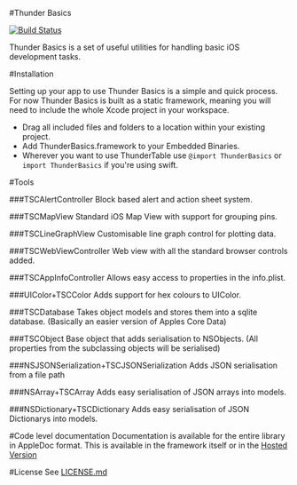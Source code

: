 #Thunder Basics

[![Build Status](https://travis-ci.org/3sidedcube/iOS-ThunderBasics.svg)](https://travis-ci.org/3sidedcube/iOS-ThunderBasics)

Thunder Basics is a set of useful utilities for handling basic iOS development tasks.

#Installation

Setting up your app to use Thunder Basics is a simple and quick process. For now Thunder Basics is built as a static framework, meaning you will need to include the whole Xcode project in your workspace.

+ Drag all included files and folders to a location within your existing project.
+ Add ThunderBasics.framework to your Embedded Binaries.
+ Wherever you want to use ThunderTable use `@import ThunderBasics` or `import ThunderBasics` if you're using swift.

#Tools

###TSCAlertController
Block based alert and action sheet system.

###TSCMapView
Standard iOS Map View with support for grouping pins.

###TSCLineGraphView
Customisable line graph control for plotting data.

###TSCWebViewController
Web view with all the standard browser controls added.

###TSCAppInfoController
Allows easy access to properties in the info.plist.

###UIColor+TSCColor
Adds support for hex colours to UIColor.

###TSCDatabase
Takes object models and stores them into a sqlite database. (Basically an easier version of Apples Core Data)

###TSCObject
Base object that adds serialisation to NSObjects. (All properties from the subclassing objects will be serialised)

###NSJSONSerialization+TSCJSONSerialization
Adds JSON serialisation from a file path

###NSArray+TSCArray
Adds easy serialisation of JSON arrays into models.

###NSDictionary+TSCDictionary
Adds easy serialisation of JSON Dictionarys into models.

#Code level documentation
Documentation is available for the entire library in AppleDoc format. This is available in the framework itself or in the [Hosted Version](http://3sidedcube.github.io/iOS-ThunderBasics/)

#License
See [LICENSE.md](LICENSE.md)
